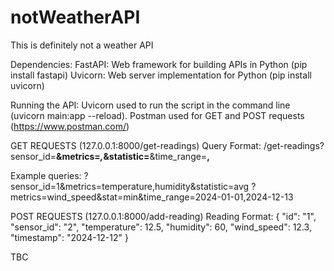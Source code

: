 # notWeatherAPI
This is definitely not a weather API

Dependencies:
FastAPI: Web framework for building APIs in Python (pip install fastapi)
Uvicorn: Web server implementation for Python (pip install uvicorn)

Running the API:
Uvicorn used to run the script in the command line (uvicorn main:app --reload).
Postman used for GET and POST requests (https://www.postman.com/)

GET REQUESTS
(127.0.0.1:8000/get-readings)
Query Format:
/get-readings?sensor_id=____&metrics=_____,_____&statistic=____&time_range=____,____

Example queries:
?sensor_id=1&metrics=temperature,humidity&statistic=avg
?metrics=wind_speed&stat=min&time_range=2024-01-01,2024-12-13



POST REQUESTS
(127.0.0.1:8000/add-reading)
Reading Format:
{
  "id": "1",
  "sensor_id": "2",
  "temperature": 12.5,
  "humidity": 60,
  "wind_speed": 12.3,
  "timestamp": "2024-12-12"
}

TBC
